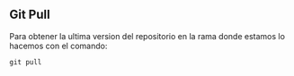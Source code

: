 ## Git Pull

Para obtener la ultima version del repositorio en la rama donde estamos lo hacemos con el comando:

`
git pull
`